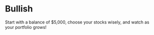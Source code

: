 # Bullish

Start with a balance of $5,000, choose your stocks wisely, and watch as your portfolio grows!

